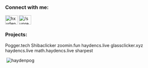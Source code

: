 

<h3 align="left">Connect with me:</h3>
<p align="left">
<a href="https://twitter.com/hxydencs" target="blank"><img align="center" src="https://cdn.jsdelivr.net/npm/simple-icons@3.0.1/icons/twitter.svg" alt="hxydencs" height="30" width="40" /></a>
<a href="https://www.youtube.com/c//supremebuilder" target="blank"><img align="center" src="https://cdn.jsdelivr.net/npm/simple-icons@3.0.1/icons/youtube.svg" alt="/supremebuilder" height="30" width="40" /></a>
</p>

<h3 align="left">Projects:</h3>

Pogger.tech
Shibaclicker
zoomin.fun
haydencs.live
glassclicker.xyz
haydencs.live
math.haydencs.live
sharpest


<p>&nbsp;<img align="center" src="https://github-readme-stats.vercel.app/api?username=haydenpog&show_icons=true&locale=en" alt="haydenpog" /></p>
